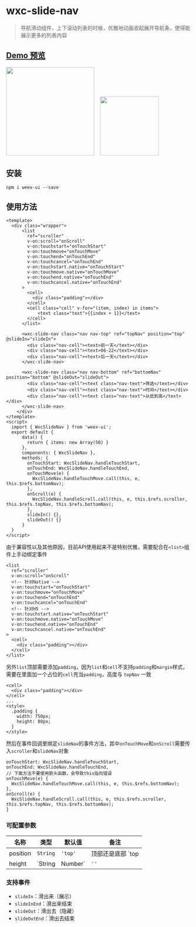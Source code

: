 # wxc-slide-nav 

> 导航滑动组件，上下滚动列表的时候，优雅地动画收起展开导航条，使得能展示更多的列表内容


## [Demo 预览](<https://h5.m.taobao.com/trip/wxc-slide-nav/index.html?_wx_tpl=https%3A%2F%2Fh5.m.taobao.com%2Ftrip%2Fwxc-slide-nav%2Fdemo%2Findex.native-min.js>)

<img src="https://gw.alipayobjects.com/zos/rmsportal/ERzwXExyQcqgmXzPxGgf.gif" width="240" />&nbsp;&nbsp;&nbsp;&nbsp;<img src="http://gtms02.alicdn.com/tfs/TB1Cg02SFXXXXc3apXXXXXXXXXX-200-200.png" width="160" />

## 安装

```
npm i weex-ui --save
```

## 使用方法

```
<template>
  <div class="wrapper">
      <list
        ref="scroller"
        v-on:scroll="onScroll"
        v-on:touchstart="onTouchStart"
        v-on:touchmove="onTouchMove"
        v-on:touchend="onTouchEnd"
        v-on:touchcancel="onTouchEnd"
        v-on:touchstart.native="onTouchStart"
        v-on:touchmove.native="onTouchMove"
        v-on:touchend.native="onTouchEnd"
        v-on:touchcancel.native="onTouchEnd"
      >
        <cell>
          <div class="padding"></div>
        </cell>
        <cell class="cell" v-for="(item, index) in items">
            <text class="text">{{index + 1}}</text>
        </cell>
      </list>
  
      <wxc-slide-nav class="nav nav-top" ref="topNav" position="top" @slideIn="slideIn">
        <div class="nav-cell"><text>前一天</text></div>
        <div class="nav-cell"><text>06-22</text></div>
        <div class="nav-cell"><text>后一天</text></div>
      </wxc-slide-nav>
  
      <wxc-slide-nav class="nav nav-bottom" ref="bottomNav" position="bottom" @slideOut="slideOut">
        <div class="nav-cell"><text class="nav-text">筛选</text></div>
        <div class="nav-cell"><text class="nav-text">时间</text></div>
        <div class="nav-cell"><text class="nav-text">从低到高</text></div>
      </wxc-slide-nav>
    </div>
</template>
<script>
  import { WxcSlideNav } from 'weex-ui';
  export default {
      data() {
        return { items: new Array(50) }
      },
      components: { WxcSlideNav },
      methods: {
        onTouchStart: WxcSlideNav.handleTouchStart,
        onTouchEnd: WxcSlideNav.handleTouchEnd,
        onTouchMove(e) {
          WxcSlideNav.handleTouchMove.call(this, e, this.$refs.bottomNav);
        },
        onScroll(e) {
          WxcSlideNav.handleScroll.call(this, e, this.$refs.scroller, this.$refs.topNav, this.$refs.bottomNav);
        },
        slideIn() {},
        slideOut() {}
      }
  }
</script>
```

由于兼容性以及其他原因，目前API使用起来不是特别优雅，需要配合在`<list>`组件上手动绑定事件

```
<list
  ref="scroller"
  v-on:scroll="onScroll"
  <!-- 针对Native -->
  v-on:touchstart="onTouchStart"
  v-on:touchmove="onTouchMove"
  v-on:touchend="onTouchEnd"
  v-on:touchcancel="onTouchEnd"
  <!-- 针对H5 -->
  v-on:touchstart.native="onTouchStart"
  v-on:touchmove.native="onTouchMove"
  v-on:touchend.native="onTouchEnd"
  v-on:touchcancel.native="onTouchEnd"
>
  <cell>
    <div class="padding"></div>
  </cell>
</list>
```

另外`list`顶部需要添加`padding`，因为`list`和`cell`不支持`padding`和`margin`样式，需要在里面加一个占位的`cell`充当`padding`，高度与 `topNav` 一致

```
<cell>
  <div class="padding"></div>
</cell>
...
<style>
  .padding {
    width: 750px;
    height: 80px;
  }
</style>
```

然后在事件回调里绑定`slideNav`的事件方法，其中`onTouchMove`和`onScroll`需要传入`scroller`和`slideNav`对象

```
onTouchStart: WxcSlideNav.handleTouchStart,
onTouchEnd: WxcSlideNav.handleTouchEnd,
// 下面方法不要使用箭头函数，会导致this指向错误
onTouchMove(e) {
  WxcSlideNav.handleTouchMove.call(this, e, this.$refs.bottomNav);
},
onScroll(e) {
  WxcSlideNav.handleScroll.call(this, e, this.$refs.scroller, this.$refs.topNav, this.$refs.bottomNav);
}
```

### 可配置参数

| 名称      | 类型     | 默认值   | 备注  |
|-------------|------------|--------|-----|
| position | `String` | `'top'` | 顶部还是底部 `top|bottom` |
| height | `String|Number` | `''` | 高度 |

### 支持事件

* `slideIn`：滑出来（展示）
* `slideInEnd`：滑出来结束
* `slideOut`：滑出去（隐藏）
* `slideOutEnd`：滑出去结束 

